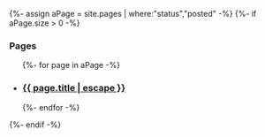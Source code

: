 {%- assign aPage = site.pages | where:"status","posted" -%}
{%- if aPage.size > 0 -%}
  ### Pages

  <ul class="post-list">
    {%- for page in aPage -%}
      <li>
        <h3>
          <a class="post-link" href="{{ page.url | relative_url }}">
            {{ page.title | escape }}
          </a>
        </h3>
      </li>
    {%- endfor -%}
  </ul>
{%- endif -%}
